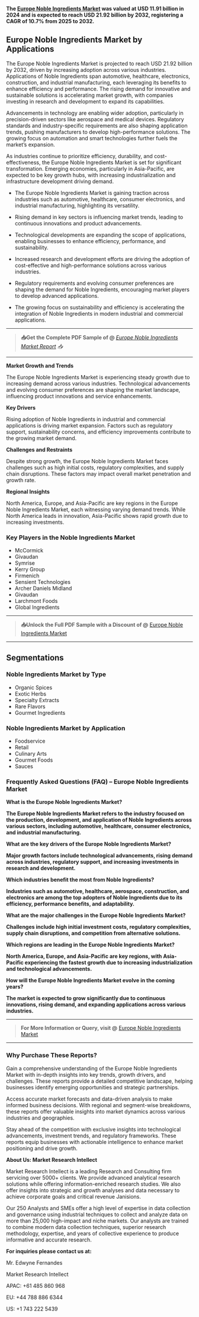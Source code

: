 <p><strong>The <a href="https://www.marketresearchintellect.com/download-sample/?rid=1007224&amp;utm_source=Pulse-April-Europe&amp;utm_medium=852">Europe Noble Ingredients Market</a> was valued at USD 11.91 billion in 2024 and is expected to reach USD 21.92 billion by 2032, registering a CAGR of 10.7% from 2025 to 2032.</strong></p><h2>Europe Noble Ingredients Market by Applications&nbsp;</h2><p><p>The Europe Noble Ingredients Market is projected to reach USD 21.92 billion by 2032, driven by increasing adoption across various industries. Applications of Noble Ingredients span automotive, healthcare, electronics, construction, and industrial manufacturing, each leveraging its benefits to enhance efficiency and performance. The rising demand for innovative and sustainable solutions is accelerating market growth, with companies investing in research and development to expand its capabilities.</p><p>Advancements in technology are enabling wider adoption, particularly in precision-driven sectors like aerospace and medical devices. Regulatory standards and industry-specific requirements are also shaping application trends, pushing manufacturers to develop high-performance solutions. The growing focus on automation and smart technologies further fuels the market&rsquo;s expansion.</p><p>As industries continue to prioritize efficiency, durability, and cost-effectiveness, the Europe Noble Ingredients Market is set for significant transformation. Emerging economies, particularly in Asia-Pacific, are expected to be key growth hubs, with increasing industrialization and infrastructure development driving demand.</p></p><ul><li><p>The Europe Noble Ingredients Market is gaining traction across industries such as automotive, healthcare, consumer electronics, and industrial manufacturing, highlighting its versatility.</p></li><li><p>Rising demand in key sectors is influencing market trends, leading to continuous innovations and product advancements.</p></li><li><p>Technological developments are expanding the scope of applications, enabling businesses to enhance efficiency, performance, and sustainability.</p></li><li><p>Increased research and development efforts are driving the adoption of cost-effective and high-performance solutions across various industries.</p></li><li><p>Regulatory requirements and evolving consumer preferences are shaping the demand for Noble Ingredients, encouraging market players to develop advanced applications.</p></li><li><p>The growing focus on sustainability and efficiency is accelerating the integration of Noble Ingredients in modern industrial and commercial applications.</p></li></ul><hr /><blockquote><p><strong><span class="font-[700]">📥Get the Complete PDF Sample of @ </span></strong><em><span class="font-[700]"><a href="https://www.marketresearchintellect.com/download-sample/?rid=1007224&amp;utm_source=Pulse-April-Europe&amp;utm_medium=852" target="_blank" data-tracking-control-name="article-ssr-frontend-pulse_little-text-block" data-tracking-will-navigate="" data-test-link="">Europe Noble Ingredients Market Report</a>&nbsp;📥</span></em></p></blockquote><hr /><p class="" data-start="77" data-end="360"><strong data-start="77" data-end="105">Market Growth and Trends</strong></p><p class="" data-start="77" data-end="360">The Europe Noble Ingredients Market is experiencing steady growth due to increasing demand across various industries. Technological advancements and evolving consumer preferences are shaping the market landscape, influencing product innovations and service enhancements.</p><p class="" data-start="362" data-end="606"><strong data-start="362" data-end="377">Key Drivers</strong></p><p class="" data-start="362" data-end="606">Rising adoption of Noble Ingredients in industrial and commercial applications is driving market expansion. Factors such as regulatory support, sustainability concerns, and efficiency improvements contribute to the growing market demand.</p><p class="" data-start="608" data-end="849"><strong data-start="608" data-end="637">Challenges and Restraints</strong></p><p class="" data-start="608" data-end="849">Despite strong growth, the Europe Noble Ingredients Market faces challenges such as high initial costs, regulatory complexities, and supply chain disruptions. These factors may impact overall market penetration and growth rate.</p><p class="" data-start="851" data-end="1095"><strong data-start="851" data-end="872">Regional Insights</strong></p><p class="" data-start="851" data-end="1095">North America, Europe, and Asia-Pacific are key regions in the Europe Noble Ingredients Market, each witnessing varying demand trends. While North America leads in innovation, Asia-Pacific shows rapid growth due to increasing investments.</p><p><h3>Key Players in the Noble Ingredients Market </h3><ul><li>McCormick</li><li> Givaudan</li><li> Symrise</li><li> Kerry Group</li><li> Firmenich</li><li> Sensient Technologies</li><li> Archer Daniels Midland</li><li> Givaudan</li><li> Larchmont Foods</li><li> Global Ingredients</li></ul></p><hr /><blockquote><p><strong>📥Unlock the Full PDF Sample with a Discount of @</strong> <a href="https://www.marketresearchintellect.com/ask-for-discount/?rid=1007224&amp;utm_source=Pulse-April-Europe&amp;utm_medium=852">Europe Noble Ingredients Market</a></p></blockquote><hr /><p><h2>Segmentations</h2><h3>Noble Ingredients Market by Type</h3><ul><li>Organic Spices</li><li> Exotic Herbs</li><li> Specialty Extracts</li><li> Rare Flavors</li><li> Gourmet Ingredients</li></ul><h3>Noble Ingredients Market by Application</h3><ul><li>Foodservice</li><li> Retail</li><li> Culinary Arts</li><li> Gourmet Foods</li><li> Sauces</li></ul></p><h3><strong>Frequently Asked Questions (FAQ) &ndash; Europe Noble Ingredients Market</strong></h3><p><strong>What is the Europe Noble Ingredients Market?</strong></p><p><strong>The Europe Noble Ingredients Market refers to the industry focused on the production, development, and application of Noble Ingredients across various sectors, including automotive, healthcare, consumer electronics, and industrial manufacturing.</strong></p><p><strong>What are the key drivers of the Europe Noble Ingredients Market?</strong></p><p><strong>Major growth factors include technological advancements, rising demand across industries, regulatory support, and increasing investments in research and development.</strong></p><p><strong>Which industries benefit the most from Noble Ingredients?</strong></p><p><strong>Industries such as automotive, healthcare, aerospace, construction, and electronics are among the top adopters of Noble Ingredients due to its efficiency, performance benefits, and adaptability.</strong></p><p><strong>What are the major challenges in the Europe Noble Ingredients Market?</strong></p><p><strong>Challenges include high initial investment costs, regulatory complexities, supply chain disruptions, and competition from alternative solutions.</strong></p><p><strong>Which regions are leading in the Europe Noble Ingredients Market?</strong></p><p><strong>North America, Europe, and Asia-Pacific are key regions, with Asia-Pacific experiencing the fastest growth due to increasing industrialization and technological advancements.</strong></p><p><strong>How will the Europe Noble Ingredients Market evolve in the coming years?</strong></p><p><strong>The market is expected to grow significantly due to continuous innovations, rising demand, and expanding applications across various industries.</strong></p><hr /><blockquote><p><span class="font-[700]"><strong>For More Information or Query, visit&nbsp;@</strong>&nbsp;</span><span class="font-[700]"><a href="https://www.marketresearchintellect.com/product/global-noble-ingredients-sales-market/?utm_source=Linkedin&utm_medium=852" target="_blank" data-tracking-control-name="article-ssr-frontend-pulse_little-text-block" data-tracking-will-navigate="" data-test-link="">Europe Noble Ingredients Market</a></span></p></blockquote><hr /><h3><strong data-start="0" data-end="31">Why Purchase These Reports?</strong></h3><p class="" data-start="35" data-end="297">Gain a comprehensive understanding of the Europe Noble Ingredients Market with in-depth insights into key trends, growth drivers, and challenges. These reports provide a detailed competitive landscape, helping businesses identify emerging opportunities and strategic partnerships.</p><p class="" data-start="299" data-end="540">Access accurate market forecasts and data-driven analysis to make informed business decisions. With regional and segment-wise breakdowns, these reports offer valuable insights into market dynamics across various industries and geographies.</p><p class="" data-start="542" data-end="784">Stay ahead of the competition with exclusive insights into technological advancements, investment trends, and regulatory frameworks. These reports equip businesses with actionable intelligence to enhance market positioning and drive growth.</p><p><strong><span class="font-[700]">About Us: Market Research Intellect</span></strong></p><p><span class="">Market Research Intellect is a leading Research and Consulting firm servicing over 5000+ clients. We provide advanced analytical research solutions while offering information-enriched research studies.&nbsp;</span>We also offer insights into strategic and growth analyses and data necessary to achieve corporate goals and critical revenue Janisions.</p><p><span class="">Our 250 Analysts and SMEs offer a high level of expertise in data collection and governance using industrial techniques to collect and analyze data on more than 25,000 high-impact and niche markets. Our analysts are trained to combine modern data collection techniques, superior research methodology, expertise, and years of collective experience to produce informative and accurate research.</span></p><p><strong>For inquiries please contact us at:</strong></p><p>Mr. Edwyne Fernandes</p><p>Market Research Intellect</p><p>APAC: +61 485 860 968</p><p>EU: +44 788 886 6344</p><p>US: +1 743 222 5439</p>